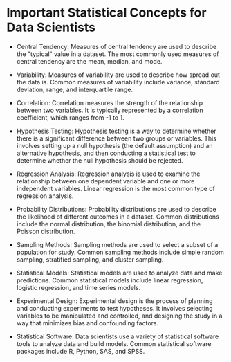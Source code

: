 # Important Statistical Concepts for Data Scientists

* Central Tendency: Measures of central tendency are used to describe the "typical" value in a dataset. The most commonly used measures of central tendency are the mean, median, and mode.

* Variability: Measures of variability are used to describe how spread out the data is. Common measures of variability include variance, standard deviation, range, and interquartile range.

* Correlation: Correlation measures the strength of the relationship between two variables. It is typically represented by a correlation coefficient, which ranges from -1 to 1.

* Hypothesis Testing: Hypothesis testing is a way to determine whether there is a significant difference between two groups or variables. This involves setting up a null hypothesis (the default assumption) and an alternative hypothesis, and then conducting a statistical test to determine whether the null hypothesis should be rejected.

* Regression Analysis: Regression analysis is used to examine the relationship between one dependent variable and one or more independent variables. Linear regression is the most common type of regression analysis.

* Probability Distributions: Probability distributions are used to describe the likelihood of different outcomes in a dataset. Common distributions include the normal distribution, the binomial distribution, and the Poisson distribution.

* Sampling Methods: Sampling methods are used to select a subset of a population for study. Common sampling methods include simple random sampling, stratified sampling, and cluster sampling.

* Statistical Models: Statistical models are used to analyze data and make predictions. Common statistical models include linear regression, logistic regression, and time series models.

* Experimental Design: Experimental design is the process of planning and conducting experiments to test hypotheses. It involves selecting variables to be manipulated and controlled, and designing the study in a way that minimizes bias and confounding factors.

* Statistical Software: Data scientists use a variety of statistical software tools to analyze data and build models. Common statistical software packages include R, Python, SAS, and SPSS.
